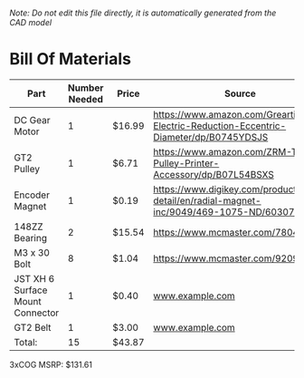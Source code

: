 ###### Note: Do not edit this file directly, it is automatically generated from the CAD model 
# Bill Of Materials 
 |Part|Number Needed|Price|Source| 
 |----|----------|-----|-----|
|DC Gear Motor|1|$16.99|https://www.amazon.com/Greartisan-Electric-Reduction-Eccentric-Diameter/dp/B0745YDSJS|
|GT2 Pulley|1|$6.71|https://www.amazon.com/ZRM-Timing-Pulley-Printer-Accessory/dp/B07L54BSXS|
|Encoder Magnet|1|$0.19|https://www.digikey.com/product-detail/en/radial-magnet-inc/9049/469-1075-ND/6030786|
|148ZZ Bearing|2|$15.54|https://www.mcmaster.com/7804k116|
|M3 x 30 Bolt|8|$1.04|https://www.mcmaster.com/92095a187|
|JST XH 6 Surface Mount Connector|1|$0.40|www.example.com|
|GT2 Belt|1|$3.00|www.example.com|
|Total: |15|$43.87| |

 3xCOG MSRP: $131.61